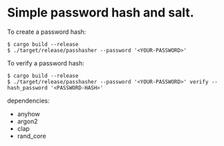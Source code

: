 # Simple password hash and salt.

To create a password hash:
```shell
$ cargo build --release
$ ./target/release/passhasher --password '<YOUR-PASSWORD>'
```

To verify a password hash:
```shell
$ cargo build --release
$ ./target/release/passhasher --password '<YOUR-PASSWORD>' verify --hash_password '<PASSWORD-HASH>'
```

dependencies:

- anyhow
- argon2
- clap
- rand_core
